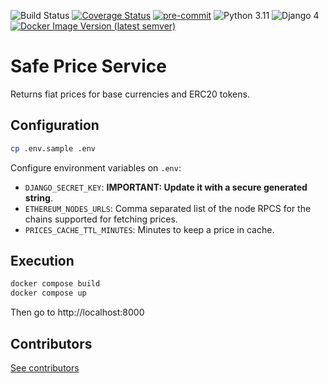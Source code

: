 ![Build Status](https://github.com/safe-global/safe-price-service/workflows/Python%20CI/badge.svg?branch=master)
[![Coverage Status](https://coveralls.io/repos/github/safe-global/safe-price-service/badge.svg?branch=master)](https://coveralls.io/github/safe-global/safe-price-service?branch=master)
[![pre-commit](https://img.shields.io/badge/pre--commit-enabled-brightgreen?logo=pre-commit&logoColor=white)](https://github.com/pre-commit/pre-commit)
![Python 3.11](https://img.shields.io/badge/Python-3.11-blue.svg)
![Django 4](https://img.shields.io/badge/Django-4-blue.svg)
[![Docker Image Version (latest semver)](https://img.shields.io/docker/v/safeglobal/safe-price-service?label=Docker&sort=semver)](https://hub.docker.com/r/safeglobal/safe-price-service)

# Safe Price Service
Returns fiat prices for base currencies and ERC20 tokens.

## Configuration

```bash
cp .env.sample .env
```

Configure environment variables on `.env`:
- `DJANGO_SECRET_KEY`: **IMPORTANT: Update it with a secure generated string**.
- `ETHEREUM_NODES_URLS`: Comma separated list of the node RPCS for the chains supported for fetching prices.
- `PRICES_CACHE_TTL_MINUTES`: Minutes to keep a price in cache.

## Execution

```bash
docker compose build
docker compose up
```

Then go to http://localhost:8000


## Contributors
[See contributors](https://github.com/safe-global/safe-price-service/graphs/contributors)

